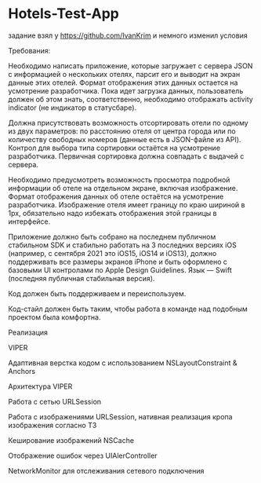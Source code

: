 # Hotels-Test-App

задание взял у https://github.com/IvanKrim и немного изменил условия 

Требования:

Необходимо написать приложение, которые загружает с сервера JSON с информацией о нескольких отелях, парсит его и выводит на экран данные этих отелей. Формат отображения этих данных остается на усмотрение разработчика. Пока идет загрузка данных, пользователь должен об этом знать, соответственно, необходимо отображать activity indicator (не индикатор в статусбаре).

Должна присутствовать возможность отсортировать отели по одному из двух параметров: по расстоянию отеля от центра города или по количеству свободных номеров (данные есть в JSON-файле из API). Контрол для выбора типа сортировки остаётся на усмотрение разработчика. Первичная сортировка должна совпадать с выдачей с сервера.

Необходимо предусмотреть возможность просмотра подробной информации об отеле на отдельном экране, включая изображение. Формат отображения данных об отеле остаётся на усмотрение разработчика. Изображение отеля имеет границу по краю шириной в 1px, обязательно надо избежать отображения этой границы в интерфейсе.

Приложение должно быть собрано на последнем публичном стабильном SDK и стабильно работать на 3 последних версиях iOS (например, с сентября 2021 это iOS15, iOS14 и iOS13), должно поддерживать все размеры экранов iPhone и быть оформлено с базовыми UI контролами по Apple Design Guidelines. Язык — Swift (последняя публичная стабильная версия).

Код должен быть поддерживаем и переиспользуем.

Код-стайл должен быть таким, чтобы работа в команде над подобным проектом была комфортна.

Реализация

VIPER

Адаптивная верстка кодом с использованием NSLayoutConstraint & Anchors

Архитектура VIPER

Работа с сетью URLSession

Работа с изображениями URLSession, нативная реализация кропа изображения согласно ТЗ

Кеширование изображений NSCache

Отображение ошибок через UIAlerController

NetworkMonitor для отслеживания сетевого подключения
